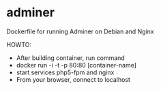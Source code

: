 # adminer 

Dockerfile for running Adminer on Debian and Nginx

HOWTO:

* After building container, run command
* docker run -i -t -p 80:80 [container-name]
* start services php5-fpm and nginx
* From your browser, connect to localhost

